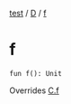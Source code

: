 [test](../index.md) / [D](index.md) / [f](./f.md)

# f

`fun f(): Unit`

Overrides [C.f](../-c/f.md)

